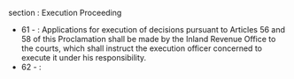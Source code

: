section : Execution Proceeding

<ul>
			<li>61 - : Applications for execution of decisions pursuant to Articles 56 and 58 of this Proclamation shall be made by the Inland Revenue Office to the courts, which shall instruct the execution officer concerned to execute it under his responsibility. <ul>
			</ul></li>			<li>62 - : <ul>
			</ul></li></ul>